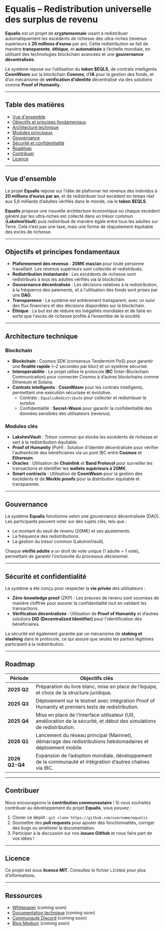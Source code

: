 
# Equalis – Redistribution universelle des surplus de revenu

**Equalis** est un projet de **cryptomonnaie** visant à redistribuer automatiquement les excédents de richesse des ultra-riches (revenus supérieurs à **20 millions d’euros** par an). Cette redistribution se fait de manière **transparente**, **éthique**, et **automatisée** à l’échelle mondiale, en utilisant des technologies blockchain avancées et une **gouvernance décentralisée**.

Le système repose sur l’utilisation du **token $EQLS**, de contrats intelligents **CosmWasm** sur la blockchain **Cosmos**, d’**IA** pour la gestion des fonds, et d’un mécanisme de **vérification d’identité** décentralisé via des solutions comme **Proof of Humanity**.

---

## Table des matières

- [Vue d'ensemble](#vue-densemble)
- [Objectifs et principes fondamentaux](#objectifs-et-principes-fondamentaux)
- [Architecture technique](#architecture-technique)
- [Modules principaux](#modules-principaux)
- [Gouvernance](#gouvernance)
- [Sécurité et confidentialité](#sécurité-et-confidentialité)
- [Roadmap](#roadmap)
- [Contribuer](#contribuer)
- [Licence](#licence)

---

## Vue d'ensemble

Le projet **Equalis** repose sur l’idée de plafonner les revenus des individus à **20 millions d’euros par an**, et de redistribuer tout excédent en temps réel aux 5,6 milliards d’adultes vérifiés dans le monde, via le **token $EQLS**.

**Equalis** propose une nouvelle architecture économique où chaque excédent généré par les ultra-riches est collecté dans un trésor commun (**LakshmiVault**) puis redistribué de manière égale entre tous les adultes sur Terre. Cela n’est pas une taxe, mais une forme de réajustement équitable des excès de richesse.

---

## Objectifs et principes fondamentaux

- **Plafonnement des revenus** : **20M€ max/an** pour toute personne travaillant. Les revenus supérieurs sont collectés et redistribués.
- **Redistribution instantanée** : Les excédents de richesse sont redistribués à tous les adultes vérifiés via la blockchain.
- **Gouvernance décentralisée** : Les décisions relatives à la redistribution, à la fréquence des paiements, et à l’utilisation des fonds sont prises par une **DAO**.
- **Transparence** : Le système est entièrement transparent, avec un suivi des flux financiers et des décisions disponibles sur la blockchain.
- **Éthique** : Le but est de réduire les inégalités mondiales et de faire en sorte que l'excès de richesse profite à l’ensemble de la société.

---

## Architecture technique

### Blockchain

- **Blockchain** : Cosmos SDK (consensus Tendermint PoS) pour garantir une **finalité rapide** (~2 secondes par bloc) et un système sécurisé.
- **Interopérabilité** : Le projet utilise le protocole **IBC** (Inter-Blockchain Communication) pour connecter Cosmos à d’autres blockchains comme Ethereum et Solana.
- **Contrats intelligents** : **CosmWasm** pour les contrats intelligents, permettant une exécution sécurisée et évolutive.  
  - Contrats : `EqualisRedistribute` pour collecter et redistribuer le surplus.  
  - Confidentialité : **Secret-Wasm** pour garantir la confidentialité des données sensibles des utilisateurs (revenus).

### Modules clés

- **LakshmiVault** : Trésor commun qui stocke les excédents de richesse et sert à la redistribution équitable.
- **Proof of Humanity** (PoH) : Solution d'identité décentralisée pour vérifier l'authenticité des bénéficiaires via un pont IBC entre **Cosmos** et **Ethereum**.
- **Oracles** : Utilisation de **Chainlink** et **Band Protocol** pour surveiller les transactions et identifier les **wallets supérieurs à 20M€**.
- **Smart contracts** : Utilisation de **CosmWasm** pour la gestion des excédents et de **Merkle proofs** pour la distribution équitable et transparente.

---

## Gouvernance

Le système **Equalis** fonctionne selon une gouvernance décentralisée (DAO). Les participants peuvent voter sur des sujets clés, tels que :

- Le montant du seuil de revenu (20M€) et ses ajustements.
- La fréquence des redistributions.
- La gestion du trésor commun (LakshmiVault).

Chaque **vérifié adulte** a un droit de vote unique (1 adulte = 1 vote), permettant de garantir l'inclusivité du processus décisionnel.

---

## Sécurité et confidentialité

Le système a été conçu pour respecter la **vie privée** des utilisateurs :

- **Zéro-knowledge proof** (ZKP) : Les preuves de revenu sont soumises de manière chiffrée pour assurer la confidentialité tout en validant les transactions.
- **Vérification décentralisée** : Utilisation de **Proof of Humanity** et d’autres solutions **DID (Decentralized Identifier)** pour l'identification des bénéficiaires.

La sécurité est également garantie par un mécanisme de **staking et slashing** dans le protocole, ce qui assure que seules les parties légitimes participent à la redistribution.

---

## Roadmap

| Période        | Objectifs clés                                               |
|---------------|-------------------------------------------------------------|
| **2025 Q2**   | Préparation du livre blanc, mise en place de l’équipe, et choix de la structure juridique.        |
| **2025 Q3**   | Déploiement sur le testnet avec intégration Proof of Humanity et premiers tests de redistribution. |
| **2025 Q4**   | Mise en place de l’interface utilisateur (UI), amélioration de la sécurité, et début des simulations de redistribution. |
| **2026 Q1**   | Lancement du réseau principal (Mainnet), démarrage des redistributions hebdomadaires et déploiement mobile. |
| **2026 Q2-Q4**| Expansion de l’adoption mondiale, développement de la communauté et intégration d’autres chaînes via IBC. |

---

## Contribuer

Nous encourageons la **contribution communautaire** ! Si vous souhaitez contribuer au développement du projet **Equalis**, vous pouvez :

1. Cloner ce dépôt : `git clone https://github.com/username/equalis`
2. Soumettre des **pull requests** pour ajouter des fonctionnalités, corriger des bugs ou améliorer la documentation.
3. Participer à la discussion sur nos **issues GitHub** et nous faire part de vos idées !

---

## Licence

Ce projet est sous **licence MIT**. Consultez le fichier `LICENSE` pour plus d’informations.

---

## Ressources

- [Whitepaper](#) (coming soon)
- [Documentation technique](#) (coming soon)
- [Communauté Discord](#) (coming soon)
- [Blog Medium](#) (coming soon)

